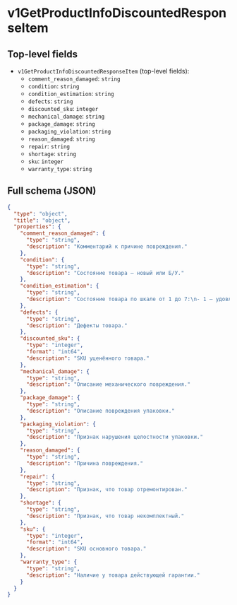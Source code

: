 # v1GetProductInfoDiscountedResponseItem

## Top-level fields
- `v1GetProductInfoDiscountedResponseItem` (top-level fields):
  - `comment_reason_damaged`: `string`
  - `condition`: `string`
  - `condition_estimation`: `string`
  - `defects`: `string`
  - `discounted_sku`: `integer`
  - `mechanical_damage`: `string`
  - `package_damage`: `string`
  - `packaging_violation`: `string`
  - `reason_damaged`: `string`
  - `repair`: `string`
  - `shortage`: `string`
  - `sku`: `integer`
  - `warranty_type`: `string`

## Full schema (JSON)
```json
{
  "type": "object",
  "title": "object",
  "properties": {
    "comment_reason_damaged": {
      "type": "string",
      "description": "Комментарий к причине повреждения."
    },
    "condition": {
      "type": "string",
      "description": "Состояние товара — новый или Б/У."
    },
    "condition_estimation": {
      "type": "string",
      "description": "Состояние товара по шкале от 1 до 7:\n- 1 — удовлетворительное,\n- 2 — хорошее,\n- 3 — очень хорошее,\n- 4 — отличное,\n- 5–7 — как новый.\n"
    },
    "defects": {
      "type": "string",
      "description": "Дефекты товара."
    },
    "discounted_sku": {
      "type": "integer",
      "format": "int64",
      "description": "SKU уценённого товара."
    },
    "mechanical_damage": {
      "type": "string",
      "description": "Описание механического повреждения."
    },
    "package_damage": {
      "type": "string",
      "description": "Описание повреждения упаковки."
    },
    "packaging_violation": {
      "type": "string",
      "description": "Признак нарушения целостности упаковки."
    },
    "reason_damaged": {
      "type": "string",
      "description": "Причина повреждения."
    },
    "repair": {
      "type": "string",
      "description": "Признак, что товар отремонтирован."
    },
    "shortage": {
      "type": "string",
      "description": "Признак, что товар некомплектный."
    },
    "sku": {
      "type": "integer",
      "format": "int64",
      "description": "SKU основного товара."
    },
    "warranty_type": {
      "type": "string",
      "description": "Наличие у товара действующей гарантии."
    }
  }
}
```
